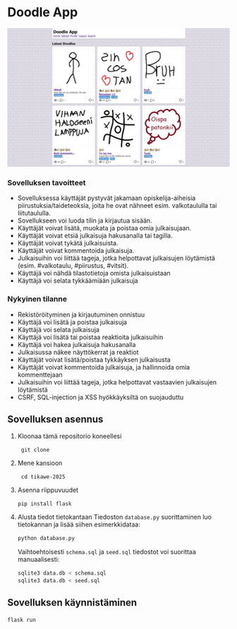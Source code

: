 # Doodle App

![](./screenshot.jpg)

### Sovelluksen tavoitteet

- Sovelluksessa käyttäjät pystyvät jakamaan opiskelija-aiheisia piirustuksia/taideteoksia, joita he ovat nähneet esim.
  valkotaululla tai liitutaululla.
- Sovellukseen voi luoda tilin ja kirjautua sisään.
- Käyttäjät voivat lisätä, muokata ja poistaa omia julkaisujaan.
- Käyttäjät voivat etsiä julkaisuja hakusanalla tai tagilla.
- Käyttäjät voivat tykätä julkaisuista.
- Käyttäjät voivat kommentoida julkaisuja.
- Julkaisuihin voi liittää tageja, jotka helpottavat julkaisujen löytämistä (esim. #valkotaulu, #piirustus, #vitsit).
- Käyttäjä voi nähdä tilastotietoja omista julkaisuistaan
- Käyttäjä voi selata tykkäämiään julkaisuja

### Nykyinen tilanne

- Rekistöröityminen ja kirjautuminen onnistuu
- Käyttäjä voi lisätä ja poistaa julkaisuja
- Käyttäjä voi selata julkaisuja
- Käyttäjä voi lisätä tai poistaa reaktioita julkaisuihin
- Käyttäjä voi hakea julkaisuja hakusanalla
- Julkaisussa näkee näyttökerrat ja reaktiot
- Käyttäjät voivat lisätä/poistaa tykkäyksen julkaisusta
- Käyttäjät voivat kommentoida julkaisuja, ja hallinnoida omia kommenttejaan
- Julkaisuihin voi liittää tageja, jotka helpottavat vastaavien julkaisujen löytämistä
- CSRF, SQL-injection ja XSS hyökkäyksiltä on suojauduttu

## Sovelluksen asennus

1. Kloonaa tämä repositorio koneellesi
   ```
    git clone 
    ```
2. Mene kansioon
   ```
    cd tikawe-2025
    ```
2. Asenna riippuvuudet
   ```
   pip install flask
   ```
3. Alusta tiedot tietokantaan
   Tiedoston `database.py` suorittaminen luo tietokannan ja lisää siihen esimerkkidataa:
   ```bash
   python database.py
   ```
   Vaihtoehtoisesti `schema.sql` ja `seed.sql` tiedostot voi suorittaa manuaalisesti:
   ```bash
   sqlite3 data.db < schema.sql
   sqlite3 data.db < seed.sql
   ```

## Sovelluksen käynnistäminen

```
flask run
```